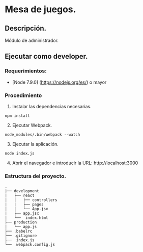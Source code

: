 # Mesa de juegos.

## Descripción.
Módulo de administrador.

## Ejecutar como developer.
### Requerimientos:
* [Node 7.9.0] (https://nodejs.org/es/) o mayor

### Procedimiento

1. Instalar las dependencias necesarias.

```
npm install
```

2. Ejecutar Webpack.

```
node_modules/.bin/webpack --watch
```

3. Ejecutar la aplicación.

```
node index.js
```

4. Abrir el navegador e introducir la URL: http://localhost:3000

### Estructura del proyecto.

```
.
├── development
|   ├── react
|   |   ├── controllers
|   |   ├── pages
|   |   └── App.jsx
|   ├── app.jsx
|   └──  index.html
├── production
|   └── app.js
├── .babelrc
├── .gitignore
├──  index.js
└──  webpack.config.js

```
